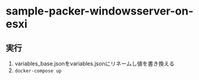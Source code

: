 # sample-packer-windowsserver-on-esxi

## 実行

1. variables_base.jsonをvariables.jsonにリネームし値を書き換える
2. `docker-compose up`
